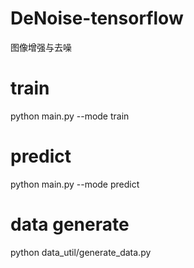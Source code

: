 # DeNoise-tensorflow
图像增强与去噪


# train
python main.py --mode train

# predict
python main.py --mode predict

# data generate
python data_util/generate_data.py
